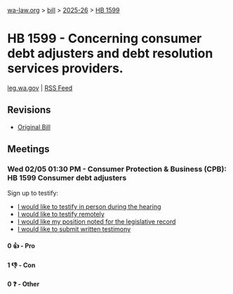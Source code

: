 [wa-law.org](/) > [bill](/bill/) > [2025-26](/bill/2025-26/) > [HB 1599](/bill/2025-26/hb/1599/)

# HB 1599 - Concerning consumer debt adjusters and debt resolution services providers.
[leg.wa.gov](https://app.leg.wa.gov/billsummary?BillNumber=1599&Year=2025&Initiative=false) | [RSS Feed](./rss.xml)

## Revisions
* [Original Bill](1/)

## Meetings
### Wed 02/05 01:30 PM - Consumer Protection & Business (CPB): HB 1599 Consumer debt adjusters
Sign up to testify:
* [I would like to testify in person during the hearing](https://app.leg.wa.gov/csi/Testifier/Add?chamber=House&mId=32630&aId=162421&caId=25387&tId=1)
* [I would like to testify remotely](https://app.leg.wa.gov/csi/Testifier/Add?chamber=House&mId=32630&aId=162421&caId=25387&tId=2)
* [I would like my position noted for the legislative record](https://app.leg.wa.gov/csi/Testifier/Add?chamber=House&mId=32630&aId=162421&caId=25387&tId=3)
* [I would like to submit written testimony](https://app.leg.wa.gov/csi/Testifier/Add?chamber=House&mId=32630&aId=162421&caId=25387&tId=4)

#### 0 👍 - Pro

#### 1 👎 - Con

#### 0 ❓ - Other
